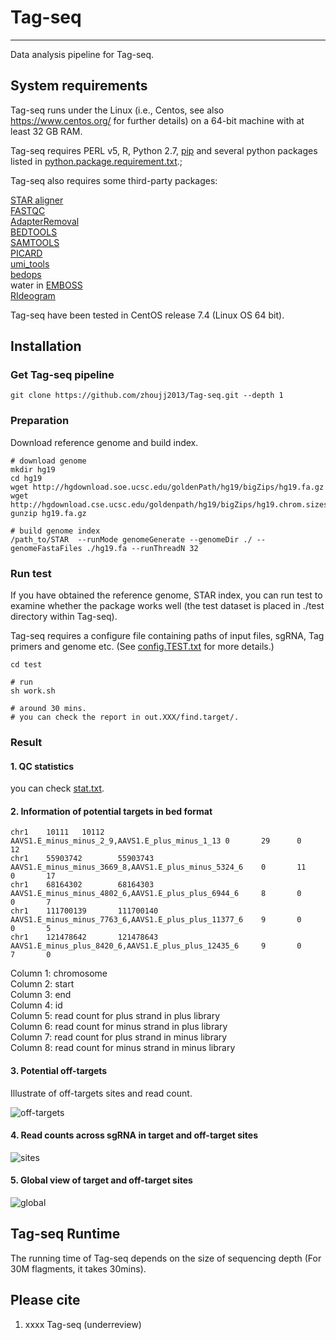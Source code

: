 # Tag-seq
----------

Data analysis pipeline for Tag-seq.

## System requirements

Tag-seq runs under the Linux (i.e., Centos, see also https://www.centos.org/ for further details) on a 64-bit machine with at least 32 GB RAM.

Tag-seq requires PERL v5, R, Python 2.7, [pip](https://bootstrap.pypa.io/get-pip.py) and several python packages listed in [python.package.requirement.txt](https://github.com/zhoujj2013/Tag-seq/blob/master/python.package.requirement.txt).;

Tag-seq also requires some third-party packages:

[STAR aligner](https://github.com/alexdobin/STAR)  
[FASTQC](https://www.bioinformatics.babraham.ac.uk/projects/fastqc/)  
[AdapterRemoval](https://github.com/MikkelSchubert/adapterremoval)  
[BEDTOOLS](https://bedtools.readthedocs.io/en/latest/)  
[SAMTOOLS](http://samtools.sourceforge.net/)  
[PICARD](https://broadinstitute.github.io/picard/)  
[umi_tools](https://github.com/CGATOxford/UMI-tools)  
[bedops](https://bedops.readthedocs.io/en/latest/)  
water in [EMBOSS](http://emboss.sourceforge.net/download/)  
[RIdeogram](https://github.com/TickingClock1992/RIdeogram)  

Tag-seq have been tested in CentOS release 7.4 (Linux OS 64 bit).

## Installation

### Get Tag-seq pipeline
```
git clone https://github.com/zhoujj2013/Tag-seq.git --depth 1
```

### Preparation

Download reference genome and build index.

```
# download genome
mkdir hg19
cd hg19
wget http://hgdownload.soe.ucsc.edu/goldenPath/hg19/bigZips/hg19.fa.gz
wget http://hgdownload.cse.ucsc.edu/goldenpath/hg19/bigZips/hg19.chrom.sizes
gunzip hg19.fa.gz

# build genome index
/path_to/STAR  --runMode genomeGenerate --genomeDir ./ --genomeFastaFiles ./hg19.fa --runThreadN 32

```

### Run test

If you have obtained the reference genome, STAR index, you can run test to examine whether the package works well (the test dataset is placed in ./test directory within Tag-seq).

Tag-seq requires a configure file containing paths of input files, sgRNA, Tag primers and genome etc. (See [config.TEST.txt](https://github.com/zhoujj2013/Tag-seq/blob/master/test/config.TEST.txt) for more details.)

```
cd test

# run 
sh work.sh

# around 30 mins.
# you can check the report in out.XXX/find.target/.

```
### Result

#### 1. QC statistics

you can check [stat.txt](https://github.com/zhoujj2013/Tag-seq/blob/master/stat.txt).

#### 2. Information of potential targets in bed format

```
chr1    10111   10112   AAVS1.E_minus_minus_2_9,AAVS1.E_plus_minus_1_13 0       29      0       12
chr1    55903742        55903743        AAVS1.E_minus_minus_3669_8,AAVS1.E_plus_minus_5324_6    0       11      0       17
chr1    68164302        68164303        AAVS1.E_minus_minus_4802_6,AAVS1.E_plus_plus_6944_6     8       0       0       7
chr1    111700139       111700140       AAVS1.E_minus_minus_7763_6,AAVS1.E_plus_plus_11377_6    9       0       0       5
chr1    121478642       121478643       AAVS1.E_minus_plus_8420_6,AAVS1.E_plus_plus_12435_6     9       0       7       0
```

Column 1: chromosome  
Column 2: start  
Column 3: end  
Column 4: id  
Column 5: read count for plus strand in plus library  
Column 6: read count for minus strand in plus library  
Column 7: read count for plus strand in minus library  
Column 8: read count for minus strand in minus library  

#### 3. Potential off-targets

Illustrate of off-targets sites and read count.

![off-targets](https://mycuhk-my.sharepoint.com/:i:/g/personal/1155013514_link_cuhk_edu_hk/EYmHMV0i_2pItS3Fg4cKiSwB6euBCjjbU274pJkmzFsZiw?e=S4VAin)

#### 4. Read counts across sgRNA in target and off-target sites

![sites](http://120.78.148.57/tagseq/sites.png) 

#### 5. Global view of target and off-target sites

![global](https://upload-images.jianshu.io/upload_images/4180410-94c09bf83886a62b.png?imageMogr2/auto-orient/strip%7CimageView2/2/w/1240)


## Tag-seq Runtime

The running time of Tag-seq depends on the size of sequencing depth (For 30M flagments, it takes 30mins). 

## Please cite

1. xxxx Tag-seq (underreview)


